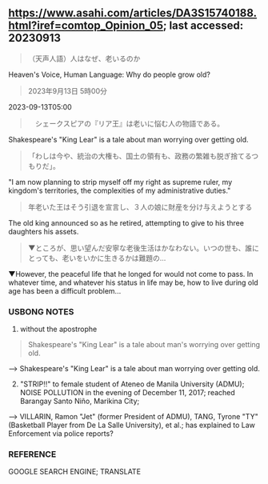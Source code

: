 ## https://www.asahi.com/articles/DA3S15740188.html?iref=comtop_Opinion_05; last accessed: 20230913

> （天声人語）人はなぜ、老いるのか

Heaven's Voice, Human Language: Why do people grow old?

> 2023年9月13日 5時00分

2023-09-13T05:00

>　シェークスピアの『リア王』は老いに悩む人の物語である。

Shakespeare's "King Lear" is a tale about man worrying over getting old.

> 「わしは今や、統治の大権も、国土の領有も、政務の繁雑も脱ぎ捨てるつもりだ」。

"I am now planning to strip myself off my right as supreme ruler, my kingdom's territories, the complexities of my administrative duties."

> 年老いた王はそう引退を宣言し、３人の娘に財産を分け与えようとする

The old king announced so as he retired, attempting to give to his three daughters his assets. 

> ▼ところが、思い望んだ安寧な老後生活はかなわない。いつの世も、誰にとっても、老いをいかに生きるかは難題の…

▼However, the peaceful life that he longed for would not come to pass. In whatever time, and whatever his status in life may be, how to live during old age has been a difficult problem...

### USBONG NOTES

1) without the apostrophe

> Shakespeare's "King Lear" is a tale about man's worrying over getting old.

--> Shakespeare's "King Lear" is a tale about man worrying over getting old.

2) "STRIP!!" to female student of Ateneo de Manila University (ADMU); NOISE POLLUTION in the evening of December 11, 2017; reached Barangay Santo Niño, Marikina City; 

--> VILLARIN, Ramon "Jet" (former President of ADMU), TANG, Tyrone "TY" (Basketball Player from De La Salle University), et al.; has explained to Law Enforcement via police reports?

### REFERENCE

GOOGLE SEARCH ENGINE; TRANSLATE
